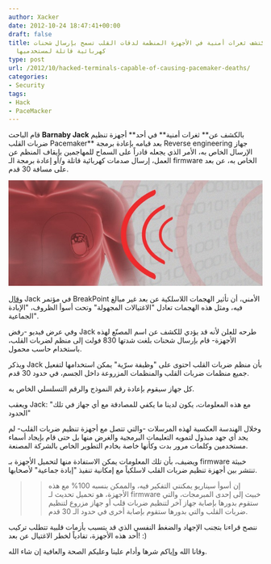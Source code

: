 ```yaml
---
author: Xacker
date: 2012-10-24 18:47:41+00:00
draft: false
title: خبير أمني يكتشف ثغرات أمنية في الأجهزة المنظمة لدقات القلب تسمح بإرسال شحنات
  كهربائية قاتلة لمستخدميها
type: post
url: /2012/10/hacked-terminals-capable-of-causing-pacemaker-deaths/
categories:
- Security
tags:
- Hack
- PaceMacker
---
```


قام الباحث **Barnaby Jack** بالكشف عن** ثغرات أمنية** في أحد** أجهزة تنظيم ضربات القلب Pacemaker** بعد قيامه بإعادة برمجة Reverse engineering جهاز الإرسال الخاص به، الأمر الذي يجعله قادراً على السماح للمهاجمين بإيقاف المنظم عن العمل، إرسال صدمات كهربائية قاتلة و/أو إعادة برمجة الـ firmware الخاص به، عن بعد على مسافة 30 قدم.




[![](pacemaker-hack.jpg)
](pacemaker-hack.jpg)




و[قال](http://www.scmagazine.com.au/News/319508,hacked-terminals-capable-of-causing-pacemaker-mass-murder.aspx) Jack في مؤتمر BreakPoint الأمني، أن تأثير الهجمات اللاسلكية عن بعد غير مبالغ فيه، ومثل هذه الهجمات تعادل "الاغتيالات المجهولة" وتحت أسوأ الظروف، "الإبادة الجماعية".




وفي عرض فيديو -رفض Jack طرحه للعلن لأنه قد يؤدي للكشف عن اسم المصنّع لهذه الأجهزة- قام بإرسال شحنات بلغت شدتها 830 فولت إلى منظم لضربات القلب، باستخدام حاسب محمول.




ويذكر Jack بأن منظم ضربات القلب احتوى على "وظيفة سرّية" يمكن استخدامها لتفعيل جميع منظمات ضربات القلب والمنظمات المزروعة داخل الجسم، في حدود 30 قدم.




كل جهاز سيقوم بإعادة رقم النموذج والرقم التسلسلي الخاص به.




ويعقب Jack: "مع هذه المعلومات، يكون لدينا ما يكفي للمصادقة مع أي جهاز في تلك الحدود"




وخلال الهندسة العكسية لهذه المرسلات -والتي تتصل مع أجهزة تنظيم ضربات القلب- لم يجد أي جهد مبذول لتمويه التعليمات البرمجية والغرض منها بل حتى قام بإيجاد أسماء مستخدمين وكلمات مرور بدت وكأنها خاصة بخادم التطوير الخاص بالشركة المصنعة.




ويضيف، بأن تلك المعلومات يمكن الاستفادة منها لتحميل الأجهزة بـ firmware خبيثة تنتشر بين أجهزة تنظيم ضربات القلب لاسلكياً مع إمكانية تنفيذ "إبادة جماعية" لأصحابها.





<blockquote>

> 
> إن أسوأ سيناريو يمكنني التفكير فيه، والممكن بنسبه 100% مع هذه الأجهزة، هو تحميل تحديث لـ firmware خبيث إلى إحدى المبرمجات، والتي ستقوم بدورها بإصابة جهاز آخر لتنظيم ضربات قلب أو جهاز مزروع لتنظيم ضربات القلب والتي بدورها ستقوم بإصابة أخرى في حدود الـ 30 قدم.
> 
> 
</blockquote>




ننصح قراءنا بتجنب الإجهاد والضغط النفسي الذي قد يتسبب بأزمات قلبية تتطلب تركيب أحد هذه الأجهزة، تفادياً لخطر الاغتيال عن بعد! :)




وقانا الله وإياكم شرها وأدام علينا وعليكم الصحة والعافية إن شاء الله.

